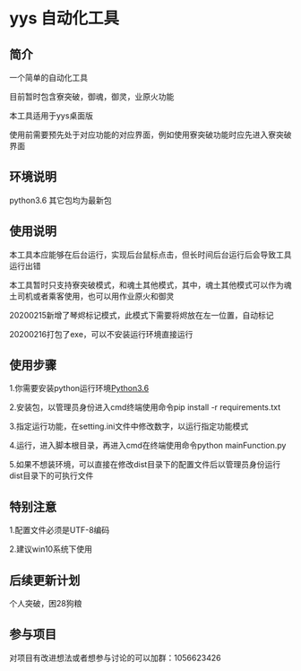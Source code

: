 ﻿# yys 自动化工具

## 简介
一个简单的自动化工具

目前暂时包含寮突破，御魂，御灵，业原火功能

本工具适用于yys桌面版

使用前需要预先处于对应功能的对应界面，例如使用寮突破功能时应先进入寮突破界面

## 环境说明
python3.6
其它包均为最新包

## 使用说明
本工具本应能够在后台运行，实现后台鼠标点击，但长时间后台运行后会导致工具运行出错

本工具暂时只支持寮突破模式，和魂土其他模式，其中，魂土其他模式可以作为魂土司机或者乘客使用，也可以用作业原火和御灵

20200215新增了琴烬标记模式，此模式下需要将烬放在左一位置，自动标记

20200216打包了exe，可以不安装运行环境直接运行
## 使用步骤

1.你需要安装python运行环境[Python3.6](https://www.python.org/downloads/release/python-3610/)

2.安装包，以管理员身份进入cmd终端使用命令pip install -r requirements.txt

3.指定运行功能，在setting.ini文件中修改数字，以运行指定功能模式

4.运行，进入脚本根目录，再进入cmd在终端使用命令python mainFunction.py

5.如果不想装环境，可以直接在修改dist目录下的配置文件后以管理员身份运行dist目录下的可执行文件

## 特别注意

1.配置文件必须是UTF-8编码

2.建议win10系统下使用

## 后续更新计划
个人突破，困28狗粮

## 参与项目
对项目有改进想法或者想参与讨论的可以加群：1056623426